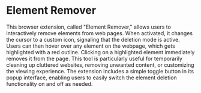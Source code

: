 # Element Remover

This browser extension, called "Element Remover," allows users to interactively remove elements from web pages. When activated, it changes the cursor to a custom icon, signaling that the deletion mode is active. Users can then hover over any element on the webpage, which gets highlighted with a red outline. Clicking on a highlighted element immediately removes it from the page. This tool is particularly useful for temporarily cleaning up cluttered websites, removing unwanted content, or customizing the viewing experience. The extension includes a simple toggle button in its popup interface, enabling users to easily switch the element deletion functionality on and off as needed.
